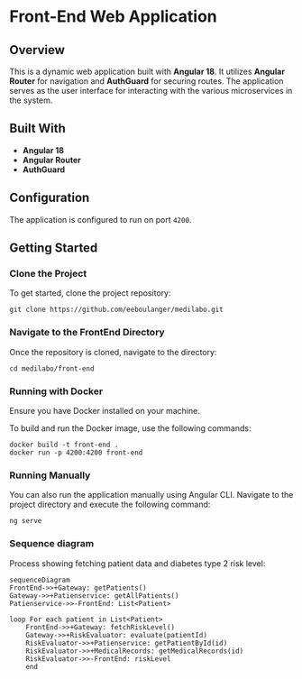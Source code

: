 # Front-End Web Application

## Overview

This is a dynamic web application built with **Angular 18**. It utilizes **Angular Router** for navigation and **AuthGuard** for securing routes. The application serves as the user interface for interacting with the various microservices in the system.

## Built With

- **Angular 18**
- **Angular Router**
- **AuthGuard**

## Configuration

The application is configured to run on port `4200`.

## Getting Started

### Clone the Project

To get started, clone the project repository:

    git clone https://github.com/eeboulanger/medilabo.git

### Navigate to the FrontEnd Directory

Once the repository is cloned, navigate to the directory:

    cd medilabo/front-end

### Running with Docker

Ensure you have Docker installed on your machine.

To build and run the Docker image, use the following commands:

    docker build -t front-end .
    docker run -p 4200:4200 front-end

### Running Manually

You can also run the application manually using Angular CLI. Navigate to the project directory and execute the following command:

    ng serve


### Sequence diagram

Process showing fetching patient data and diabetes type 2 risk level:

```mermaid
sequenceDiagram
FrontEnd->>+Gateway: getPatients()
Gateway->>+Patienservice: getAllPatients()
Patienservice->>-FrontEnd: List<Patient>

loop For each patient in List<Patient>
    FrontEnd->>+Gateway: fetchRiskLevel()
    Gateway->>+RiskEvaluator: evaluate(patientId)
    RiskEvaluator->>+Patienservice: getPatientById(id)
    RiskEvaluator->>+MedicalRecords: getMedicalRecords(id)
    RiskEvaluator->>-FrontEnd: riskLevel
    end
    
